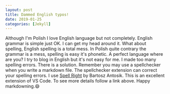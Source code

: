 ```yaml
---
layout: post
title: Dammed English typos!
date: 2019-01-25
categories: [Jekyll]
---
```


Although I'm Polish I love English language but not completely. English grammar is simple just OK.
I can get my head around it. What about spelling, English spelling is a total mess. In Polish quite contrary the grammar is a mess, spelling is easy it's phonetic. A perfect language where are you? I try to blog in English but it's not easy for me. I made too many spelling errors. There is a solution. Remember you may use a spellchecker when you write a markdown file. The spellchecker extension can correct your spelling errors. I use [Spell Right](https://marketplace.visualstudio.com/items?itemName=ban.spellright) by Bartosz Antosik. This is an excellent extension of VS Code. To see more details follow a link above. Happy markdowning.:smile:
